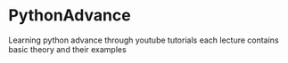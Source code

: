 # PythonAdvance
Learning python advance through youtube tutorials 
  each lecture contains basic theory and their examples 

